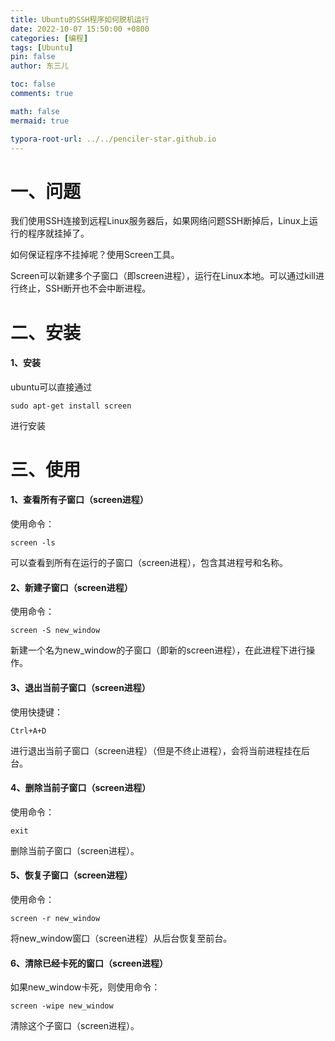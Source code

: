 ```yaml
---
title: Ubuntu的SSH程序如何脱机运行
date: 2022-10-07 15:50:00 +0800
categories: [编程]
tags: [Ubuntu]
pin: false
author: 东三儿

toc: false
comments: true

math: false
mermaid: true

typora-root-url: ../../penciler-star.github.io
---
```




# 一、问题

我们使用SSH连接到远程Linux服务器后，如果网络问题SSH断掉后，Linux上运行的程序就挂掉了。

如何保证程序不挂掉呢？使用Screen工具。

Screen可以新建多个子窗口（即screen进程），运行在Linux本地。可以通过kill进行终止，SSH断开也不会中断进程。



# 二、安装

#### 1、安装

ubuntu可以直接通过

```shell
sudo apt-get install screen
```

进行安装



# 三、使用

#### 1、查看所有子窗口（screen进程）

使用命令：

```shell
screen -ls
```

可以查看到所有在运行的子窗口（screen进程），包含其进程号和名称。

#### 2、新建子窗口（screen进程）

使用命令：

```shell
screen -S new_window
```

新建一个名为new_window的子窗口（即新的screen进程），在此进程下进行操作。

#### 3、退出当前子窗口（screen进程）

使用快捷键：

```shell
Ctrl+A+D
```

进行退出当前子窗口（screen进程）（但是不终止进程），会将当前进程挂在后台。

#### 4、删除当前子窗口（screen进程）

使用命令：

```shell
exit
```

删除当前子窗口（screen进程）。

#### 5、恢复子窗口（screen进程）

使用命令：

```shell
screen -r new_window
```

将new_window窗口（screen进程）从后台恢复至前台。

#### 6、清除已经卡死的窗口（screen进程）

如果new_window卡死，则使用命令：

```shell
screen -wipe new_window
```

清除这个子窗口（screen进程）。